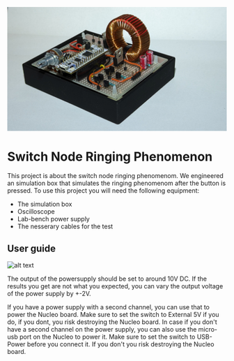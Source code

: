 ![alt text](https://github.com/S1146468/Project-Buck-Converter/blob/master/Product_Front_view.jpg "")

# Switch Node Ringing Phenomenon

This project is about the switch node ringing phenomenom. We engineered an simulation box that simulates the ringing phenomenom after the button is pressed. 
To use this project you will need the following equipment:
* The simulation box
* Oscilloscope
* Lab-bench power supply
* The nesserary cables for the test


## User guide

![alt text](https://github.com/S1146468/Project-Buck-Converter/blob/master/Product_Top_view.jpg "")

The output of the powersupply should be set to around 10V DC. If the results you get are not what you expected, you can vary the output voltage of the power supply by +-2V.

If you have a power supply with a second channel, you can use that to power the Nucleo board. Make sure to set the switch to External 5V if you do, if you dont, you risk destroying the Nucleo board.
In case if you don't have a second channel on the power supply, you can also use the micro-usb port on the Nucleo to power it. Make sure to set the switch to USB-Power before you connect it. If you don't you risk destroying the Nucleo board.





